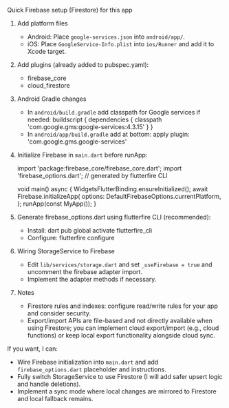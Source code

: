 Quick Firebase setup (Firestore) for this app

1) Add platform files
   - Android: Place `google-services.json` into `android/app/`.
   - iOS: Place `GoogleService-Info.plist` into `ios/Runner` and add it to Xcode target.

2) Add plugins (already added to pubspec.yaml):
   - firebase_core
   - cloud_firestore

3) Android Gradle changes
   - In `android/build.gradle` add classpath for Google services if needed:
     buildscript {
       dependencies {
         classpath 'com.google.gms:google-services:4.3.15'
       }
     }
   - In `android/app/build.gradle` add at bottom:
       apply plugin: 'com.google.gms.google-services'

4) Initialize Firebase in `main.dart` before runApp:

   import 'package:firebase_core/firebase_core.dart';
   import 'firebase_options.dart'; // generated by flutterfire CLI

   void main() async {
     WidgetsFlutterBinding.ensureInitialized();
     await Firebase.initializeApp(
       options: DefaultFirebaseOptions.currentPlatform,
     );
     runApp(const MyApp());
   }

5) Generate firebase_options.dart using flutterfire CLI (recommended):
   - Install: dart pub global activate flutterfire_cli
   - Configure: flutterfire configure

6) Wiring StorageService to Firebase
   - Edit `lib/services/storage.dart` and set `_useFirebase = true` and uncomment the firebase adapter import.
   - Implement the adapter methods if necessary.

7) Notes
   - Firestore rules and indexes: configure read/write rules for your app and consider security.
   - Export/import APIs are file-based and not directly available when using Firestore; you can implement cloud export/import (e.g., cloud functions) or keep local export functionality alongside cloud sync.

If you want, I can:
- Wire Firebase initialization into `main.dart` and add `firebase_options.dart` placeholder and instructions.
- Fully switch StorageService to use Firestore (I will add safer upsert logic and handle deletions).
- Implement a sync mode where local changes are mirrored to Firestore and local fallback remains.

